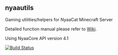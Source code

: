 ## nyaautils

Gaming utilities/helpers for NyaaCat Minecraft Server

Detailed function manual please refer to [Wiki](https://github.com/NyaaCat/nyaautils/wiki).

Using NyaaCore API version 4.1

[![Build Status](https://travis-ci.org/NyaaCat/NyaaUtils.svg?branch=master)](https://travis-ci.org/NyaaCat/NyaaUtils)

